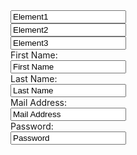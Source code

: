 <!-- inline layout -->
<div class="rex-form-group rex-m-1">
  <div class="rex-form-group rex-form-group-row rex-mr-3"><input type="text" value="Element1" readonly="" /></div>
  <div class="rex-form-group rex-form-group-row rex-mr-3"><input type="text" value="Element2" readonly="" /></div>
  <div class="rex-form-group rex-form-group-row"><input type="text" value="Element3" readonly="" /></div>
</div>

<!-- block layout  -->
<div class="rex-form-group rex-mb-3"><label for="firstName">First Name:</label><br /><input type="text" id="firstName" value="First Name" /></div>
<div class="rex-form-group rex-mb-3"><label for="lastName">Last Name:</label><br /><input type="text" id="lastName" value="Last Name" /></div>
<div class="rex-form-group">
  <div class="rex-form-group rex-mb-3"><label for="email">Mail Address:</label><br /><input type="text" id="email" value="Mail Address" /></div>
  <div class="rex-form-group rex-mb-3"><label for="password">Password:</label><br /><input type="text" id="password" value="Password" /></div>
</div>